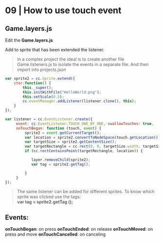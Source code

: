 # 09 | How to use touch event


## Game.layers.js

Edit the **Game.layers.js** 

Add to sprite that has been extended the listener.

> In a complex project the ideal is to create another file Game.listeners.js to isolate the events in a separate file. And then import into projects.json

```Javascript
var sprite2 = cc.Sprite.extend({
    ctor:function() {
        this._super();
        this.initWithFile("HelloWorld.png");
        this.setScale(0.5);
        cc.eventManager.addListener(listener.clone(), this);
    }
});

var listener = cc.EventListener.create({
     event: cc.EventListener.TOUCH_ONE_BY_ONE, swallowTouches: true,
     onTouchBegan: function (touch, event) {
         sprite2 = event.getCurrentTarget();
         var location = sprite2.convertToNodeSpace(touch.getLocation());
         var targetSize = sprite2.getContentSize();
         var targetRectangle = cc.rect(0, 0, targetSize.width, targetSize.height);
         if (cc.rectContainsPoint(targetRectangle, location)) {

            layer.removeChild(sprite2);      
            var tag = sprite2.getTag();     

         }
     }
});
```

> The same listener can be added for different sprites. 
> To know which sprite was clicked use the tags:  
> **var tag = sprite2.getTag ();**

## **Events**:

**onTouchBegan**: on press
**onTouchEnded**: on release
**onTouchMoved**: on press and move
**onTouchCancelled**: on canceling
